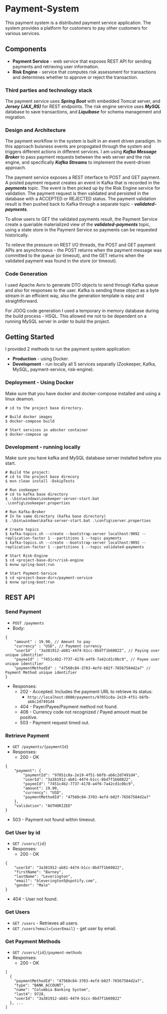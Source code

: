 # Payment-System

This payment system is a distributed payment service application. 
The system provides a platform for customers to pay other customers for various services.

## Components
- **Payment Service** - web service that exposes REST API for sending payments and retrieving user information.
- **Risk Engine** - service that computes risk assessment for transactions and determines whether to approve or reject the transaction.

### Third parties and technology stack
The payment service uses ***Spring Boot*** with embedded Tomcat server, and ***Jersey (JAX_RS)*** for REST endpoints.
The risk engine service uses ***MySQL*** database to save transactions, and ***Liquibase*** for schema management and migration.

### Design and Architecture
The payment workflow in the system is built in an event driven paradigm.
In this approach buisness events are propogated through the system and triggers different actions in different services.
I am using ***Kafka Message Broker*** to pass payment requests between the web server and the risk engine, and specifically ***Kafka Streams*** to implement the event-driven approach.

The payment service exposes a REST interface to POST and GET payment. 
A posted payment request creates an event in Kafka that is recorded in the ***payments*** topic.
The event is then picked up by the Risk Engine service for validation. The payment request is then validated and persisted in the database with a ACCEPTED or REJECTED status.
The payment validation result is then pushed back to Kafka through a separate topic - ***validated-payments***.

To allow users to GET the validated payments result, the Payment Service create a queriable materialized view of the ***validated-payments*** topic, using a state store in the Payment Service so payments can be requested historically.

To relieve the pressure on REST I/O threads, the POST and GET payment APIs are asynchroneus - the POST returns when the payment message was committed to the queue (or timeout), and the GET returns when the validated payment was found in the store (or timeout).

### Code Generation
I used Apache Avro to generate DTO objects to send through Kafka queue and also for responses to the user. 
Kafka is sending these object as a byte stream in an efficient way, also the generation template is easy and straightforward.

For JOOQ code generation I used a temporary in memory database during the build process - HSQL.
This allowed me not to be dependent on a running MySQL server in order to build the project.

## Getting Started
I provided 2 methods to run the payment system application:
- **Production** - using Docker.
- **Development** - run locally all 5 services separatly (Zookeeper, Kafka, MySQL, payment-service, risk-engine).

### Deployment - Using Docker
Make sure that you have docker and docker-compose installed and using a linux deamon.
```
# cd to the project base directory.

# Build docker images
$ docker-compose build

# Start services in adocker container
$ docker-compose up
```

### Development - running locally
Make sure you have kafka and MySQL database server installed before you start.
```
# Build the project:
# cd to the project base direcory
$ mvn clean install -DskipTests

# Run zookeeper
# cd to kafka base directory
$ .\bin\windows\zookeeper-server-start.bat .\config\zookeeper.properties

# Run Kafka-Broker
# In he same directory (kafka base directory)
$ .\bin\windows\kafka-server-start.bat .\config\server.properties

# Create topics
$ kafka-topics.sh --create --bootstrap-server localhost:9092 --replication-factor 1 --partitions 1 --topic payments
$ kafka-topics.sh --create --bootstrap-server localhost:9092 --replication-factor 1 --partitions 1 --topic validated-payments

# Start Risk-Engine
$ cd <project-base-dir>/risk-engine
$ mvnw spring-boot:run

# Start Payment-Service
$ cd <project-base-dir>/payment-service
$ mvnw spring-boot:run
```

## REST API
### Send Payment
- `POST /payments`
- Body:
```
{
    "amount" : 19.90, // Amount to pay
    "currency" : "USD", // Payment currency
    "userId" : "3a381912-ab81-4474-b1cc-8bd7f1b60822", // Paying user unique identifier
    "payeeId" : "7451c4b2-7737-4178-a4f6-7a42cd1c0bc9", // Payee user unique identifier
    "paymentMethodId" : "47560c84-3703-4efd-b02f-76567584d2a7" // Payment Method unique identifier
}
```
- Responses:
  - 202 - Accepted. Includes the payment URL to retrieve its status:
    - `http://localhost:8080/payments/97051c8a-2e19-4f51-b6fb-ab6c2d7491d4`
  - 404 - Payer/Payee/Payment method not found.
  - 406 - Currency code not recognized / Payed amount must be positive.
  - 503 - Payment request timed out.
  
### Retrieve Payment
- `GET /payments/{paymentId}`
- Responses:
  - 200 - OK
```
{
    "payment": {
        "paymentId": "97051c8a-2e19-4f51-b6fb-ab6c2d7491d4",
        "userId": "3a381912-ab81-4474-b1cc-8bd7f1b60822",
        "payeeId": "7451c4b2-7737-4178-a4f6-7a42cd1c0bc9",
        "amount": 19.90,
        "currency": "USD",
        "paymentMethodId": "47560c84-3703-4efd-b02f-76567584d2a7"
    },
    "validation": "AUTHORIZED"
}
```
  - 503 - Payment not found within timeout.
  
### Get User by id
  - `GET /users/{id}`
  - Responses:
    - 200 - OK
```
{
    "userId": "3a381912-ab81-4474-b1cc-8bd7f1b60822",
    "firstName": "Barney",
    "lastName": "Leverington",
    "email": "bleverington5@spotify.com",
    "gender": "Male"
}
```
  - 404 - User not found.
  
### Get Users
  - `GET /users` - Retrieves all users.
  - `GET /users?email={userEmail}` - get user by email.
  
### Get Payment Methods
  - `GET /users/{id}/payment-methods`
  - Responses:
    - 200 - OK
```
[
  {
    "paymentMethodId": "47560c84-3703-4efd-b02f-76567584d2a7",
    "type": "BANK_ACCOUNT",
    "name": "Columbia Banking System",
    "last4": 9728,
    "userId": "3a381912-ab81-4474-b1cc-8bd7f1b60822"
  }, ...
]

